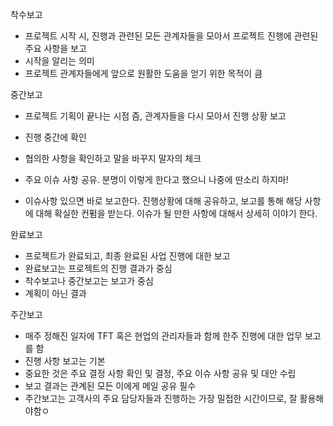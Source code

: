 착수보고

- 프로젝트 시작 시, 진행과 관련된 모든 관계자들을 모아서 프로젝트 진행에 관련된 주요 사항을 보고
- 시작을 알리는 의미
- 프로젝트 관계자들에게 앞으로 원활한 도움을 얻기 위한 목적이 큼



중간보고

- 프로젝트 기획이 끝나는 시점 즘, 관계자들을 다시 모아서 진행 상황 보고
- 진행 중간에 확인
- 협의한 사항을 확인하고 말을 바꾸지 말자의 체크
- 주요 이슈 사항 공유. 분명이 이렇게 한다고 했으니 나중에 딴소리 하지마!

- 이슈사항 있으면 바로 보고한다. 진행상황에 대해 공유하고, 보고를 통해 해당 사항에 대해 확실한 컨펌을 받는다. 이슈가 될 만한 사항에 대해서 상세히 이야기 한다.



완료보고

- 프로젝트가 완료되고, 최종 완료된 사업 진행에 대한 보고
- 완료보고는 프로젝트의 진행 결과가 중심
- 착수보고나 중간보고는 보고가 중심
- 계획이 아닌 결과



주간보고

- 매주 정해진 일자에 TFT 혹은 현업의 관리자들과 함께 한주 진행에 대한 업무 보고를 함
- 진행 사항 보고는 기본
- 중요한 것은 주요 결정 사항 확인 및 결정, 주요 이슈 사항 공유 및 대안 수립
- 보고 결과는 관계된 모든 이에게 메일 공유 필수
- 주간보고는 고객사의 주요 담당자들과 진행하는 가장 밀접한 시간이므로, 잘 활용해야함ㅇ
